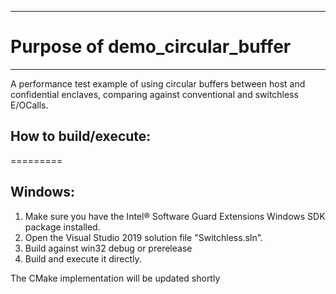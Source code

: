 ------------------------
# Purpose of demo_circular_buffer
------------------------

A performance test example of using circular buffers between host and confidential enclaves, comparing against conventional and switchless E/OCalls.

## How to build/execute:
=========
## Windows:
1. Make sure you have the Intel® Software Guard Extensions Windows SDK package installed.
1. Open the Visual Studio 2019 solution file "Switchless.sln". 
1. Build against win32 debug or prerelease
1. Build and execute it directly.

The CMake implementation will be updated shortly
